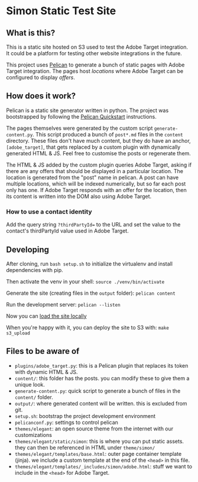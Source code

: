 # Simon Static Test Site

## What is this?

This is a static site hosted on S3 used to test the Adobe Target integration.
It could be a platform for testing other website integrations in the future.

This project uses [Pelican](https://github.com/getpelican/pelican) to generate a
bunch of static pages with Adobe Target integration.  The pages host *locations*
where Adobe Target can be configured to display *offers*.

## How does it work?

Pelican is a static site generator written in python.  The project was 
bootstrapped by following the 
[Pelican Quickstart](https://docs.getpelican.com/en/stable/quickstart.html)
instructions.
 
The pages themselves were generated by the custom script `generate-content.py`.
This script produced a bunch of `post*.md` files in the `content` directory. 
These files don't have much content, but they do have an anchor, 
`[adobe_target]`, that gets replaced by a custom plugin with dynamically 
generated HTML & JS.  Feel free to customise the posts or regenerate them.

The HTML & JS added by the custom plugin queries Adobe Target, asking if there
are any offers that should be displayed in a particular location.  The location
is generated from the "post" name in pelican.  A post can have multiple 
locations, which will be indexed numerically, but so far each post only has one.
If Adobe Target responds with an offer for the location, then its content is
written into the DOM also using Adobe Target.

### How to use a contact identity

Add the query string `?thirdPartyId=` to the URL and set the value to the
contact's thirdPartyId value used in Adobe Target. 

## Developing

After cloning, run `bash setup.sh` to initialize the virtualenv and install 
dependencies with pip.

Then activate the venv in your shell: `source ./venv/bin/activate`

Generate the site (creating files in the `output` folder): `pelican content`

Run the development server: `pelican --listen`

Now you can [load the site locally](http://localhost:8000)

When you're happy with it, you can deploy the site to S3 with: `make s3_upload`

## Files to be aware of

- `plugins/adobe_target.py`: this is a Pelican plugin that replaces its token
with dynamic HTML & JS.
- `content/`: this folder has the posts.  you can modify these to give them a
unique look.
- `generate-content.py`: quick script to generate a bunch of files in the 
`content/` folder.
- `output/`: where generated content will be written. this is excluded from git.
- `setup.sh`: bootstrap the project development environment
- `pelicanconf.py`: settings to control pelican
- `themes/elegant`: an open source theme from the internet with our
customizations
- `themes/elegant/static/simon`: this is where you can put static assets. they
can then be referenced in HTML under `theme/simon/`
- `themes/elegant/templates/base.html`: outer page container template (jinja).
we include a custom template at the end of the `<head>` in this file.
- `themes/elegant/templates/_includes/simon/adobe.html`: stuff we want to 
include in the `<head>` for Adobe Target.